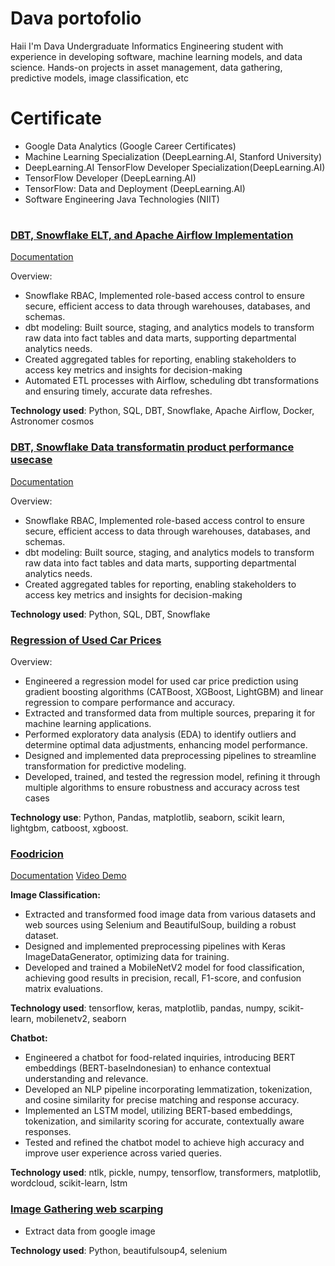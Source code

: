# Dava portofolio
Haii I'm Dava Undergraduate Informatics Engineering student with experience in developing software, machine
learning models, and data science. Hands-on projects in asset management, data gathering,
predictive models, image classification, etc

# Certificate
- Google Data Analytics (Google Career Certificates)
- Machine Learning Specialization (DeepLearning.AI, Stanford University)
- DeepLearning.AI TensorFlow Developer Specialization(DeepLearning.AI)
- TensorFlow Developer (DeepLearning.AI)
- TensorFlow: Data and Deployment (DeepLearning.AI)
- Software Engineering Java Technologies (NIIT)

#
### [DBT, Snowflake ELT, and Apache Airflow Implementation](https://github.com/dvaled/dbt-snowflake-apache-airflow)
[Documentation](https://dardlearning.notion.site/TPC-H-SF1-dbt-Snowflake-and-Apache-Airflow-Implementation-13486f84f135805c8596eda49df7c6c4?pvs=4)

Overview:
- Snowflake RBAC, Implemented role-based access control to ensure secure, efficient access to data through warehouses, databases, and schemas.
- dbt modeling: Built source, staging, and analytics models to transform raw data into fact tables and data marts, supporting departmental analytics needs. 
- Created aggregated tables for reporting, enabling stakeholders to access key metrics and insights for decision-making
- Automated ETL processes with Airflow, scheduling dbt transformations and ensuring timely, accurate data refreshes.

**Technology used**: Python, SQL, DBT, Snowflake, Apache Airflow, Docker, Astronomer cosmos

### [DBT, Snowflake Data transformatin product performance usecase](https://github.com/dvaled/dbt-snowflake-ETL-product-performance-usecase)
[Documentation](https://dardlearning.notion.site/Bike-Sales-Product-Performance-ETL-use-case-13386f84f13580c285e6d014507c48b4?pvs=4)

Overview:
- Snowflake RBAC, Implemented role-based access control to ensure secure, efficient access to data through warehouses, databases, and schemas.
- dbt modeling: Built source, staging, and analytics models to transform raw data into fact tables and data marts, supporting departmental analytics needs.
- Created aggregated tables for reporting, enabling stakeholders to access key metrics and insights for decision-making

**Technology used**: Python, SQL, DBT, Snowflake

### [Regression of Used Car Prices](https://www.kaggle.com/code/dvaled/used-car-regression)
Overview:
- Engineered a regression model for used car price prediction using gradient boosting algorithms
(CATBoost, XGBoost, LightGBM) and linear regression to compare performance and accuracy.
- Extracted and transformed data from multiple sources, preparing it for machine learning
applications.
- Performed exploratory data analysis (EDA) to identify outliers and determine optimal data
adjustments, enhancing model performance.
- Designed and implemented data preprocessing pipelines to streamline transformation for
predictive modeling.
- Developed, trained, and tested the regression model, refining it through multiple algorithms to
ensure robustness and accuracy across test cases

**Technology use**: Python, Pandas, matplotlib, seaborn, scikit learn, lightgbm, catboost, xgboost.


### [Foodricion](https://github.com/UhuyDev/Foodricion-ML)
[Documentation](https://drive.google.com/file/d/14Tp07YqCIPEFnhSOqnErlvManMGKkKey/view?usp=sharing)
[Video Demo](https://youtu.be/hvYN90OFGC8)

**Image Classification:**
- Extracted and transformed food image data from various datasets and web sources using
Selenium and BeautifulSoup, building a robust dataset.
- Designed and implemented preprocessing pipelines with Keras ImageDataGenerator, optimizing
data for training.
- Developed and trained a MobileNetV2 model for food classification, achieving good results in
precision, recall, F1-score, and confusion matrix evaluations.

**Technology used**: tensorflow, keras, matplotlib, pandas, numpy, scikit-learn, mobilenetv2, seaborn 

**Chatbot:**
- Engineered a chatbot for food-related inquiries, introducing BERT embeddings (BERT-baseIndonesian) to enhance contextual understanding and relevance.
- Developed an NLP pipeline incorporating lemmatization, tokenization, and cosine similarity for
precise matching and response accuracy.
- Implemented an LSTM model, utilizing BERT-based embeddings, tokenization, and similarity
scoring for accurate, contextually aware responses.
- Tested and refined the chatbot model to achieve high accuracy and improve user experience
across varied queries.

**Technology used**: ntlk, pickle, numpy, tensorflow, transformers, matplotlib, wordcloud, scikit-learn, lstm

### [Image Gathering web scarping](https://github.com/UhuyDev/Foodricion-ML/tree/main/scraping)
- Extract data from google image

**Technology used**: Python, beautifulsoup4, selenium
